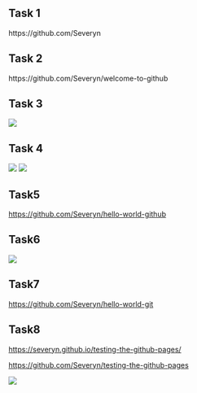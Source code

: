 <h2>Task 1 </h2>
    https://github.com/Severyn

<h2>Task 2 </h2>
    https://github.com/Severyn/welcome-to-github

<h2>Task 3</h2>

<img src="https://lh3.googleusercontent.com/moVkOJugrdqpTrF831pdsb3pqUdNV_v__H8K1nyifb29ZvHurfZZ4FrnSFcGBlx2GXTsCY4S8fHlQ6E=w1366-h638-rw">
    <h2>Task 4</h2>
    <img src="https://lh4.googleusercontent.com/C2RgXxl7b7ZFn3b3IUdNeeXgH6wSqGHlccw2FUFNoPQorcZcTd_TYX4Lhsgai2gmU6eUUpohkOdppWQ=w1366-h638-rw">
    <img src="https://lh6.googleusercontent.com/-68qHFCQrMjJLDFXpG6X2QdFzUo3HcVn-cSYTjQIIXPIEnweR2vTZqSin6NbueV5KIhlnX_A_KyJzo0=w1366-h638-rw">

<h2>Task5</h2>
<a href="https://github.com/Severyn/hello-world-github">https://github.com/Severyn/hello-world-github</a>

<h2>Task6</h2>

<img src="https://lh5.googleusercontent.com/NcBuKjr7vzSLb9atq3Z5tDGeb2qww1Vk98Vsg-XOjLQmzRFjR53sO1w-qxO9LsGPg2IE1A-NDkuSYmw=w1366-h638-rw">

<h2>Task7</h2>
<a href="https://github.com/Severyn/hello-world-git">https://github.com/Severyn/hello-world-git</a>

<h2>Task8</h2>
<a href="https://severyn.github.io/testing-the-github-pages/">https://severyn.github.io/testing-the-github-pages/</a>
<p>
<a href="https://github.com/Severyn/testing-the-github-pages">https://github.com/Severyn/testing-the-github-pages</a></p>
<img src="https://lh6.googleusercontent.com/EW-J5-IkweLJpvaIszhctH9mPetlVjhUHat9oKH7RZIQTPAI74K9vYqtqynlGUkSiO7TmprbR4xLU2I=w1366-h638-rw">
